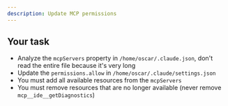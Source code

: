 ```yaml
---
description: Update MCP permissions
---
```


## Your task
- Analyze the `mcpServers` property in `/home/oscar/.claude.json`, don't read the entire file because it's very long
- Update the `permissions.allow` in `/home/oscar/.claude/settings.json`
- You must add all available resources from the `mcpServers`
- You must remove resources that are no longer available (never remove `mcp__ide__getDiagnostics`)
